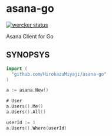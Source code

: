 asana-go
========
[![wercker status](https://app.wercker.com/status/e7088601a3a1a737eeaa9f47a960648f/m "wercker status")](https://app.wercker.com/project/bykey/e7088601a3a1a737eeaa9f47a960648f)

Asana Client for Go

## SYNOPSYS
```go
import (
  "github.com/HirokazuMiyaji/asana-go"
)

a := asana.New()

# User
a.Users().Me()
a.Users().All()

userId := 1
a.Users().Where(userId)
```
